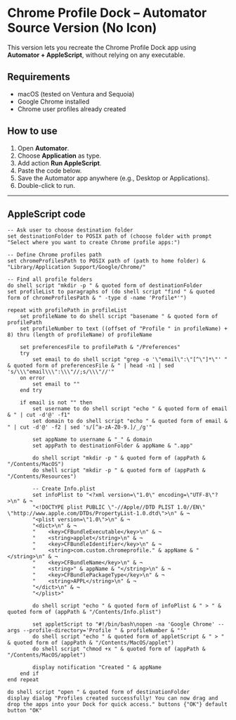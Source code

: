 # Chrome Profile Dock – Automator Source Version (No Icon)

This version lets you recreate the Chrome Profile Dock app using **Automator + AppleScript**, without relying on any executable.

## Requirements

- macOS (tested on Ventura and Sequoia)
- Google Chrome installed
- Chrome user profiles already created

## How to use

1. Open **Automator**.
2. Choose **Application** as type.
3. Add action **Run AppleScript**.
4. Paste the code below.
5. Save the Automator app anywhere (e.g., Desktop or Applications).
6. Double-click to run.

---

## AppleScript code

```applescript
-- Ask user to choose destination folder
set destinationFolder to POSIX path of (choose folder with prompt "Select where you want to create Chrome profile apps:")

-- Define Chrome profiles path
set chromeProfilesPath to POSIX path of (path to home folder) & "Library/Application Support/Google/Chrome/"

-- Find all profile folders
do shell script "mkdir -p " & quoted form of destinationFolder
set profileList to paragraphs of (do shell script "find " & quoted form of chromeProfilesPath & " -type d -name 'Profile*'")

repeat with profilePath in profileList
    set profileName to do shell script "basename " & quoted form of profilePath
    set profileNumber to text ((offset of "Profile " in profileName) + 8) thru (length of profileName) of profileName

    set preferencesFile to profilePath & "/Preferences"
    try
        set email to do shell script "grep -o '\"email\":\"[^\"]*\"' " & quoted form of preferencesFile & " | head -n1 | sed 's/\\\"email\\\":\\\"//;s/\\\"//'"
    on error
        set email to ""
    end try

    if email is not "" then
        set username to do shell script "echo " & quoted form of email & " | cut -d'@' -f1"
        set domain to do shell script "echo " & quoted form of email & " | cut -d'@' -f2 | sed 's/[^a-zA-Z0-9.]/_/g'"

        set appName to username & "_" & domain
        set appPath to destinationFolder & appName & ".app"

        do shell script "mkdir -p " & quoted form of (appPath & "/Contents/MacOS")
        do shell script "mkdir -p " & quoted form of (appPath & "/Contents/Resources")

        -- Create Info.plist
        set infoPlist to "<?xml version=\"1.0\" encoding=\"UTF-8\"?>\n" & ¬
        "<!DOCTYPE plist PUBLIC \"-//Apple//DTD PLIST 1.0//EN\" \"http://www.apple.com/DTDs/PropertyList-1.0.dtd\">\n" & ¬
        "<plist version=\"1.0\">\n" & ¬
        "<dict>\n" & ¬
        "    <key>CFBundleExecutable</key>\n" & ¬
        "    <string>applet</string>\n" & ¬
        "    <key>CFBundleIdentifier</key>\n" & ¬
        "    <string>com.custom.chromeprofile." & appName & "</string>\n" & ¬
        "    <key>CFBundleName</key>\n" & ¬
        "    <string>" & appName & "</string>\n" & ¬
        "    <key>CFBundlePackageType</key>\n" & ¬
        "    <string>APPL</string>\n" & ¬
        "</dict>\n" & ¬
        "</plist>"

        do shell script "echo " & quoted form of infoPlist & " > " & quoted form of (appPath & "/Contents/Info.plist")

        set appletScript to "#!/bin/bash\nopen -na 'Google Chrome' --args --profile-directory='Profile " & profileNumber & "'"
        do shell script "echo " & quoted form of appletScript & " > " & quoted form of (appPath & "/Contents/MacOS/applet")
        do shell script "chmod +x " & quoted form of (appPath & "/Contents/MacOS/applet")

        display notification "Created " & appName
    end if
end repeat

do shell script "open " & quoted form of destinationFolder
display dialog "Profiles created successfully! You can now drag and drop the apps into your Dock for quick access." buttons {"OK"} default button "OK"
